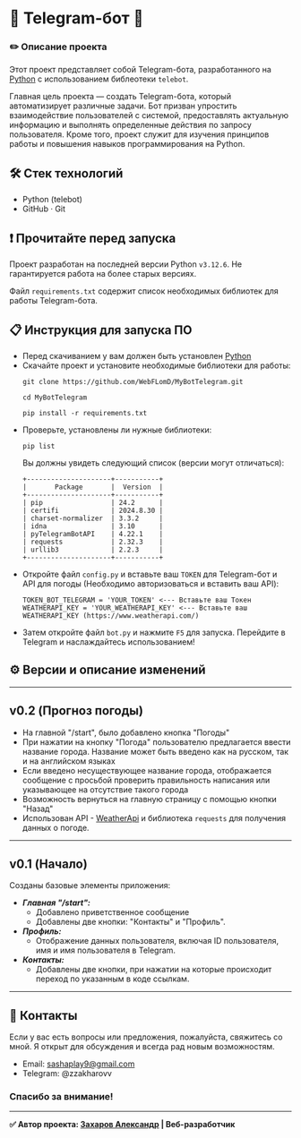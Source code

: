 # 🤖 Telegram-бот 🤖 

### ✏️ Описание проекта
Этот проект представляет собой Telegram-бота, разработанного на [Python](https://www.python.org/) с использованием библеотеки `telebot`.

Главная цель проекта — создать Telegram-бота, который автоматизирует различные задачи. Бот призван упростить взаимодействие пользователей с системой, предоставлять актуальную информацию и выполнять определенные действия по запросу пользователя. Кроме того, проект служит для изучения принципов работы и повышения навыков программирования на Python.

## 🛠️ Стек технологий
- Python (telebot)
- GitHub ‧ Git

## ❗ Прочитайте перед запуска
Проект разработан на последней версии Python `v3.12.6`. Не гарантируется работа на более старых версиях.

Файл `requirements.txt` содержит список необходимых библиотек для работы Telegram-бота.

## 📋 Инструкция для запуска ПО
- Перед скачиванием у вам должен быть установлен [Python](https://www.python.org/)
- Скачайте проект и установите необходимые библиотеки для работы:
    ```
    git clone https://github.com/WebFLomD/MyBotTelegram.git
    ```
    ```
    cd MyBotTelegram
    ```
    ```
    pip install -r requirements.txt
    ```
- Проверьте, установлены ли нужные библиотеки:
    ```
    pip list
    ```
    Вы должны увидеть следующий список (версии могут отличаться):
    ```
    +---------------------+-----------+
    |       Package       |  Version  |
    +---------------------+-----------+
    | pip                 | 24.2      |
    | certifi             | 2024.8.30 |
    | charset-normalizer  | 3.3.2     |
    | idna                | 3.10      |
    | pyTelegramBotAPI    | 4.22.1    |
    | requests            | 2.32.3    |
    | urllib3             | 2.2.3     |
    +---------------------+-----------+
    ```
- Откройте файл `config.py` и вставьте ваш `TOKEN` для Telegram-бот и API для погоды (Необходимо авторизоваться и вставить ваш API):
  ```
  TOKEN_BOT_TELEGRAM = 'YOUR_TOKEN' <--- Вставьте ваш Токен
  WEATHERAPI_KEY = 'YOUR_WEATHERAPI_KEY' <--- Вставьте ваш WEATHERAPI_KEY (https://www.weatherapi.com/)
  ```
- Затем откройте файл `bot.py` и нажмите `F5` для запуска. Перейдите в Telegram и наслаждайтесь использованием!

## ⚙️ Версии и описание изменений
___
## v0.2 (Прогноз погоды)
- На главной "/start", было добавлено кнопка "Погоды"
- При нажатии на кнопку "Погода" пользователю предлагается ввести название города. Название может быть введено как на русском, так и на английском языках
- Если введено несуществующее название города, отображается сообщение с просьбой проверить правильность написания или указывающее на отсутствие такого города
- Возможность вернуться на главную страницу с помощью кнопки "Назад"
- Использован API - [WeatherApi](https://www.weatherapi.com/) и библиотека `requests` для получения данных о погоде.
___
## v0.1 (Начало)
Созданы базовые элементы приложения:
- ***Главная "/start":***
  - Добавлено приветственное сообщение
  - Добавлены две кнопки: "Контакты" и "Профиль".
- ***Профиль:***
  - Отображение данных пользователя, включая ID пользователя, имя и имя пользователя в Telegram.
- ***Контакты:***
  - Добавлены две кнопки, при нажатии на которые происходит переход по указанным в коде ссылкам. 
___
## 📌 Контакты
Если у вас есть вопросы или предложения, пожалуйста, свяжитесь со мной. Я открыт для обсуждения и всегда рад новым возможностям.

- Email: sashaplay9@gmail.com
- Telegram: @zzakharovv

### Спасибо за внимание!

___

__✅ Автор проекта: [Захаров Александр](https://vk.com/zzakharov666) | Веб-разработчик__

